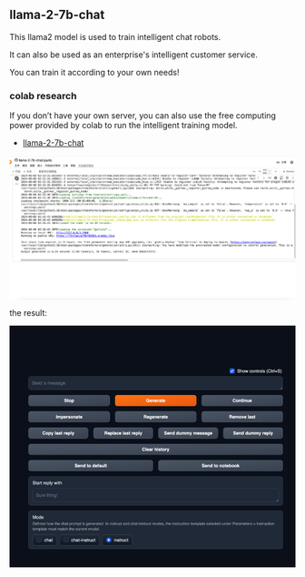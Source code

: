 ## llama-2-7b-chat

This llama2 model is used to train intelligent chat robots. 

It can also be used as an enterprise's intelligent customer service.

You can train it according to your own needs!

### colab research

If you don’t have your own server, you can also use the free computing power provided by colab to run the intelligent training model.

* [llama-2-7b-chat](https://colab.research.google.com/github/camenduru/text-generation-webui-colab/blob/main/llama-2-7b-chat.ipynb#scrollTo=VCFOzsQSHbjM)

<p align="center">
<img width="600" align="center" src="./images/1.png" />
</p>

the result:

<p align="center">
<img width="600" align="center" src="./images/2.png" />
</p>
